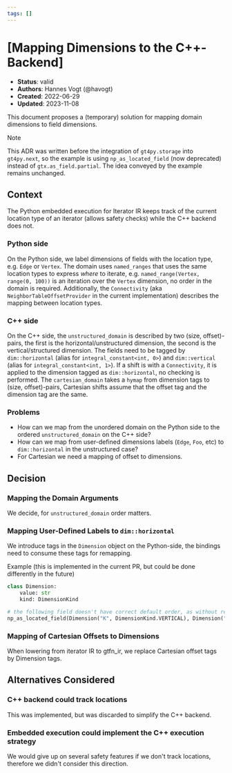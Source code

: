 ```yaml
---
tags: []
---
```


# [Mapping Dimensions to the C++-Backend]

- **Status**: valid
- **Authors**: Hannes Vogt (@havogt)
- **Created**: 2022-06-29
- **Updated**: 2023-11-08

This document proposes a (temporary) solution for mapping domain dimensions to field dimensions.

> [!NOTE]
> This ADR was written before the integration of `gt4py.storage` into `gt4py.next`, so the example is using `np_as_located_field` (now deprecated) instead of `gtx.as_field.partial`. The idea conveyed by the example remains unchanged.

## Context

The Python embedded execution for Iterator IR keeps track of the current location type of an iterator (allows safety checks) while the C++ backend does not.

### Python side

On the Python side, we label dimensions of fields with the location type, e.g. `Edge` or `Vertex`. The domain uses `named_ranges` that uses the same location types to express _where_ to iterate, e.g. `named_range(Vertex, range(0, 100))` is an iteration over the `Vertex` dimension, no order in the domain is required. Additionally, the `Connectivity` (aka `NeighborTableOffsetProvider` in the current implementation) describes the mapping between location types.

### C++ side

On the C++ side, the `unstructured_domain` is described by two (size, offset)-pairs, the first is the horizontal/unstructured dimension, the second is the vertical/structured dimension. The fields need to be tagged by `dim::horizontal` (alias for `integral_constant<int, 0>`) and `dim::vertical` (alias for `integral_constant<int, 1>`). If a shift is with a `Connectivity`, it is applied to the dimension tagged as `dim::horizontal`, no checking is performed.
The `cartesian_domain` takes a `hymap` from dimension tags to (size, offset)-pairs, Cartesian shifts assume that the offset tag and the dimension tag are the same.

### Problems

- How can we map from the unordered domain on the Python side to the ordered `unstructured_domain` on the C++ side?
- How can we map from user-defined dimensions labels (`Edge`, `Foo`, etc) to `dim::horizontal` in the unstructured case?
- For Cartesian we need a mapping of offset to dimensions.

## Decision

### Mapping the Domain Arguments

We decide, for `unstructured_domain` order matters.

### Mapping User-Defined Labels to `dim::horizontal`

We introduce tags in the `Dimension` object on the Python-side, the bindings need to consume these tags for remapping.

Example (this is implemented in the current PR, but could be done differently in the future)

```python
class Dimension:
    value: str
    kind: DimensionKind

# the following field doesn't have correct default order, as without remapping we would interpret first dimension as dim::horizontal
np_as_located_field(Dimension("K", DimensionKind.VERTICAL), Dimension("Vertex", DimensionKind.HORIZONTAL))
```

### Mapping of Cartesian Offsets to Dimensions

When lowering from iterator IR to gtfn_ir, we replace Cartesian offset tags by Dimension tags.

## Alternatives Considered

### C++ backend could track locations

This was implemented, but was discarded to simplify the C++ backend.

### Embedded execution could implement the C++ execution strategy

We would give up on several safety features if we don't track locations, therefore we didn't consider this direction.

